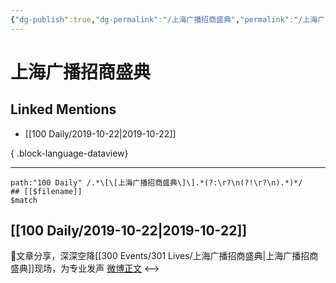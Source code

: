 ```yaml
---
{"dg-publish":true,"dg-permalink":"/上海广播招商盛典","permalink":"/上海广播招商盛典/","created":"2023-03-29T20:25:53.000+08:00","updated":"2023-04-10T16:15:14.000+08:00"}
---
```


# 上海广播招商盛典

## Linked Mentions
- [[100 Daily/2019-10-22\|2019-10-22]]

{ .block-language-dataview}

---

```expander
path:"100 Daily" /.*\[\[上海广播招商盛典\]\].*(?:\r?\n(?!\r?\n).*)*/
## [[$filename]]
$match
```
## [[100 Daily/2019-10-22\|2019-10-22]]
🌟文章分享，深深空降[[300 Events/301 Lives/上海广播招商盛典\|上海广播招商盛典]]现场，为专业发声
[微博正文](https://m.weibo.cn/6466290670/4430157593100722)
<-->